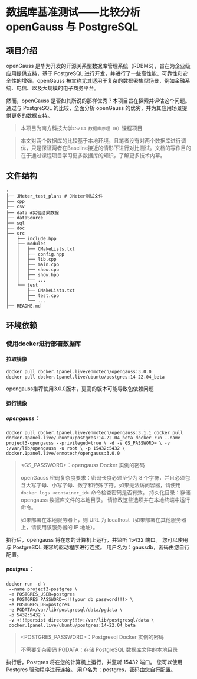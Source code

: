 # 数据库基准测试——比较分析openGauss 与 PostgreSQL

## 项目介绍

openGauss 是华为开发的开源关系型数据库管理系统（RDBMS），旨在为企业级应用提供支持，基于 PostgreSQL 进行开发，并进行了一些高性能、可靠性和安全性的增强。openGauss 被宣称尤其适用于复杂的数据密集型场景，例如金融系统、电信、以及大规模的电子商务平台。

然而，openGauss 是否如其所说的那样优秀？本项目旨在探索并评估这个问题。通过与 PostgreSQL 的比较，全面分析 openGauss 的优劣，并为其应用场景提供更多的数据支持。

> 本项目为南方科技大学`CS213 数据库原理（H）`课程项目

> 本文对两个数据库的比较基于本地环境，且笔者没有对两个数据库进行调优，只是保证两者在Baseline接近的情形下进行对比测试。文档的写作目的在于通过课程项目学习更多数据库的知识，了解更多技术内幕。

## 文件结构

```
.
├── JMeter_test_plans # JMeter测试文件
├── cpp 
├── csv 
├── data #实验结果数据
├── dataSource
├──	sql
├──	doc
├── src
│   ├── include.hpp
│   ├── modules
│   │   ├── CMakeLists.txt
│   │   ├── config.hpp
│   │   ├── lib.cpp
│   │   ├── main.cpp
│   │   ├── show.cpp
│   │   ├── show.hpp
│   │   └── ...
│   └── test
│       ├── CMakeLists.txt
│       ├── test.cpp
│       └── ...
├── README.md

```

## 环境依赖

### 使用docker进行部署数据库

#### 拉取镜像

```shell
docker pull docker.1panel.live/enmotech/opengauss:3.0.0
docker pull docker.1panel.live/ubuntu/postgres:14-22.04_beta
```

opengauss推荐使用3.0.0版本，更高的版本可能导致包依赖问题

#### 运行镜像

##### opengauss：

```shell
docker pull docker.1panel.live/enmotech/opengauss:3.1.1 docker pull docker.1panel.live/ubuntu/postgres:14-22.04_beta docker run --name project3-opengauss --privileged=true \ -d -e GS_PASSWORD= \ -v :/var/lib/opengauss -u root \ -p 15432:5432 \ docker.1panel.live/enmotech/opengauss:3.0.0
```

>  <GS_PASSWORD>：opengauss Docker 实例的密码
>
> openGauss 密码复杂度要求：密码长度必须至少为 8 个字符，并且必须包含大写字母、小写字母、数字和特殊字符。如果无法访问容器，请使用 `docker logs <container_id>` 命令检查密码是否有效。
> 持久化目录：存储 opengauss 数据库文件的本地目录。
> 请修改这些选项并在本地终端中运行命令。
>
> 如果部署在本地服务器上，则 URL 为 localhost（如果部署在其他服务器上，请使用该服务器的 IP 地址）。

执行后，opengauss 将在您的计算机上运行，并监听 15432 端口。
您可以使用与 PostgreSQL 兼容的驱动程序进行连接。
用户名为：gaussdb，密码由您自行配置。



##### postgres：

```shell
docker run -d \
 --name project3-postgres \
 -e POSTGRES_USER=postgres
 -e POSTGRES_PASSWORD=<!!!your db password!!!> \
 -e POSTGRES_DB=postgres
 -e PGDATA=/var/lib/postgresql/data/pgdata \
 -p 5432:5432 \
 -v <!!!persist directory!!!>:/var/lib/postgresql/data \
 docker.1panel.live/ubuntu/postgres:14-22.04_beta
```

>  <POSTGRES_PASSWORD>：Postgresql Docker 实例的密码
>
>  不需要复杂密码
>  PGDATA：存储 PostgreSQL 数据库文件的本地目录

 执行后，Postgres 将在您的计算机上运行，并监听 15432 端口。
 您可以使用 Postgres 驱动程序进行连接。
 用户名为：postgres，密码由您自行配置。
